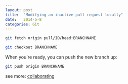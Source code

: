 ```yaml
---
layout: post
title:  "Modifying an inactive pull request locally"
date:   2014-5-8
categories: Git
---
```


```bash
git fetch origin pull/ID/head:BRANCHNAME
```

```bash
git checkout BRANCHNAME
```

When you're ready, you can push the new branch up:

```bash
git push origin BRANCHNAME
```

see more: <a href="https://help.github.com/categories/collaborating/" target="_blank">collaborating</a>
